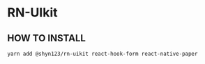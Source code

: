 # RN-UIkit

## HOW TO INSTALL 

```
yarn add @shyn123/rn-uikit react-hook-form react-native-paper
```
